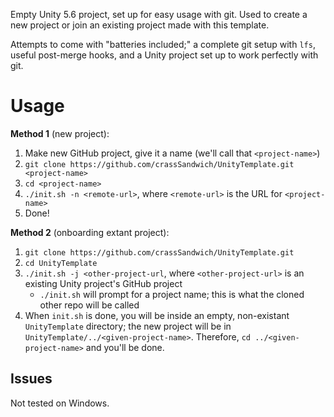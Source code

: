 Empty Unity 5.6 project, set up for easy usage with git. Used to create a new project or join an existing project made with this template.

Attempts to come with "batteries included;" a complete git setup with `lfs`, useful post-merge hooks, and a Unity project set up to work perfectly with git.

# Usage

**Method 1** (new project):

1. Make new GitHub project, give it a name (we'll call that `<project-name>`)
2. `git clone https://github.com/crassSandwich/UnityTemplate.git <project-name>`
3. `cd <project-name>`
3. `./init.sh -n <remote-url>`, where `<remote-url>` is the URL for `<project-name>`
4. Done!

**Method 2** (onboarding extant project):

1. `git clone https://github.com/crassSandwich/UnityTemplate.git`
2. `cd UnityTemplate`
3. `./init.sh -j <other-project-url`, where `<other-project-url>` is an existing Unity project's GitHub project
    - `./init.sh` will prompt for a project name; this is what the cloned other repo will be called
4. When `init.sh` is done, you will be inside an empty, non-existant `UnityTemplate` directory; the new project will be in `UnityTemplate/../<given-project-name>`. Therefore, `cd ../<given-project-name>` and you'll be done.

## Issues

Not tested on Windows.
